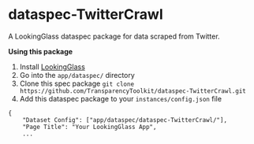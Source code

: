 # dataspec-TwitterCrawl

A LookingGlass dataspec package for data scraped from Twitter.

**Using this package**

1. Install [LookingGlass](https://github.com/TransparencyToolkit/LookingGlass)
2. Go into the `app/dataspec/` directory 
3. Clone this spec package `git clone https://github.com/TransparencyToolkit/dataspec-TwitterCrawl.git`
4. Add this dataspec package to your `instances/config.json` file

```
{
    "Dataset Config": ["app/dataspec/dataspec-TwitterCrawl/"],
    "Page Title": "Your LookingGlass App",
    ...
```
